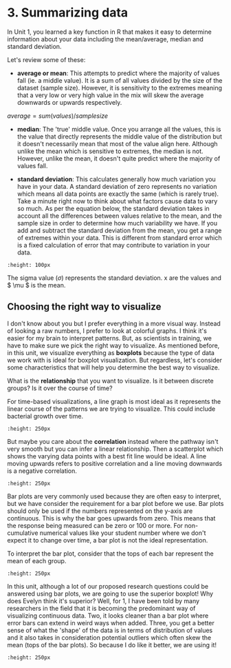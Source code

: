 # 3. Summarizing data

In Unit 1, you learned a key function in R that makes it easy to determine information about your data including the mean/average, median and standard deviation. 


Let's review some of these:
- **average or mean**: This attempts to predict where the majority of values fall (ie. a middle value). It is a sum of all values divided by the size of the dataset (sample size). However, it is sensitivity to the extremes meaning that a very low or very high value in the mix will skew the average downwards or upwards respectively. 

$average = sum (values) /samplesize$

- **median**: The 'true' middle value. Once you arrange all the values, this is the value that directly represents the middle value of the distribution but it doesn't necessarily mean that most of the value align here. Although unlike the mean which is sensitive to extremes, the median is not. However, unlike the mean, it doesn't quite predict where the majority of values fall. 

- **standard deviation**: This calculates generally how much variation you have in your data. A standard deviation of zero represents no variation which means all data points are exactly the same (which is rarely true). Take a minute right now to think about what factors cause data to vary so much. As per the equation below, the standard deviation takes in account all the differences between values relative to the mean, and the sample size in order to determine how much variability we have. If you add and subtract the standard deviation from the mean, you get a range of extremes within your data. This is different from standard error which is a fixed calculation of error that may contribute to variation in your data.

```{figure} https://www.nlm.nih.gov/oet/ed/stats/img/SDFormula.png
:height: 100px
```

The sigma value  ($\sigma$) represents the standard deviation. x are the values and $ \mu $ is the mean. 

## Choosing the right way to visualize

I don't know about you but I prefer everything in a more visual way. Instead of looking a raw numbers, I prefer to look at colorful graphs. I think it's easier for my brain to interpret patterns. But, as scientists in training, we have to make sure we pick the right way to visualize. As mentioned before, in this unit, we visualize everything as **boxplots** because the type of data we work with is ideal for boxplot visualization. But regardless, let's consider some characteristics that will help you determine the best way to visualize.

What is the **relationship** that you want to visualize. Is it between discrete groups? Is it over the course of time? 

For time-based visualizations, a line graph is most ideal as it represents the linear course of the patterns we are trying to visualize. This could include bacterial growth over time.

```{figure} https://revopsteam.com/wp-content/uploads/sites/7/2023/05/rev-types-of-data-visualization-infographics-04-1024x737.png
:height: 250px
```

But maybe you care about the **correlation** instead where the pathway isn't very smooth but you can infer a linear relationship. Then a scatterplot which shows the varying data points with a best fit line would be ideal. A line moving upwards refers to positive correlation and a line moving downwards is a negative correlation. 

```{figure} https://revopsteam.com/wp-content/uploads/sites/7/2023/05/rev-types-of-data-visualization-infographics-01-1-1024x737.png
:height: 250px
```

Bar plots are very commonly used because they are often easy to interpret, but we have consider the requirement for a bar plot before we use. Bar plots should only be used if the numbers represented on the y-axis are continuous. This is why the bar goes upwards from zero. This means that the response being measured can be zero or 100 or more. For non-cumulative numerical values like your student number where we don't expect it to change over time, a bar plot is not the ideal representation. 

To interpret the bar plot, consider that the tops of each bar represent the mean of each group. 

```{figure} https://revopsteam.com/wp-content/uploads/sites/7/2023/05/rev-types-of-data-visualization-infographics-06-1024x737.png
:height: 250px
```

In this unit, although a lot of our proposed research questions could be answered using bar plots, we are going to use the superior boxplot! Why does Evelyn think it's superior? Well, for 1, I have been told by many researchers in the field that it is becoming the predominant way of visualizing continuous data. Two, it looks cleaner than a bar plot where error bars can extend in weird ways when added. Three, you get a better sense of what the 'shape' of the data is in terms of distribution of values and it also takes in consideration potential outliers which often skew the mean (tops of the bar plots). So because I do like it better, we are using it!

```{figure} https://revopsteam.com/wp-content/uploads/sites/7/2023/05/rev-types-of-data-visualization-infographics-10-1024x737.png
:height: 250px
```